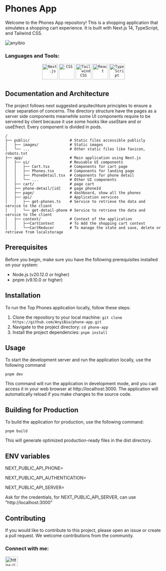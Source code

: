 # Phones App

Welcome to the Phones App repository! This is a shopping application that simulates a shopping cart experience. It is built with Next.js 14, TypeScript, and Tailwind CSS.

<p align="left"> <img src="https://komarev.com/ghpvc/?username=anyibio&label=Profile%20views&color=0e75b6&style=flat" alt="anyibio" /> </p>

<h3 align="left">Languages and Tools:</h3>
<div align="center">
	<code><img width="50" src="https://github.com/marwin1991/profile-technology-icons/assets/136815194/5f8c622c-c217-4649-b0a9-7e0ee24bd704" alt="Next.js" title="Next.js"/></code>
	<code><img width="50" src="https://user-images.githubusercontent.com/25181517/183898674-75a4a1b1-f960-4ea9-abcb-637170a00a75.png" alt="CSS" title="CSS"/></code>
	<code><img width="50" src="https://user-images.githubusercontent.com/25181517/202896760-337261ed-ee92-4979-84c4-d4b829c7355d.png" alt="Tailwind CSS" title="Tailwind CSS"/></code>
	<code><img width="50" src="https://user-images.githubusercontent.com/25181517/183897015-94a058a6-b86e-4e42-a37f-bf92061753e5.png" alt="React" title="React"/></code>
	<code><img width="50" src="https://user-images.githubusercontent.com/25181517/183890598-19a0ac2d-e88a-4005-a8df-1ee36782fde1.png" alt="TypeScript" title="TypeScript"/></code>
</div>

## Documentation and Architecture

The project follows next suggested arquitechture principles to ensure a clear separation of concerns. The directory structure have the pages as a server side components meanwhile some UI components require to be servered by client because it use some hooks like useStare and or useEfrect. Every component is divided in pods. 

```plaintext
/
├── public/                  # Static files accessible publicly
│   ├── images/              # Static images
│   └── ...                  # Other static files like favicon, robots.txt
├── app/                     # Main application using Next.js
│   ├── ui/                  # Reusable UI components
│   │   ├── Cart.tsx         # Components for cart page
│   │   ├── Phones.tsx       # Components for landing page
│   │   ├── PhoneDetail.tsx  # Components for phone detail
│   │   └── ...              # Other UI components
│   ├── cart/                # page cart
│   ├── phone-detail/[id]    # page phoneId
│   ├── page/                # dashboard, show all the phones
│   ├── api/                 # Application services
│   │   ├── get-phones.ts    # Service to retrieve the data and service to the client
│   │   └── get-detail-phone # Service to retrieve the data and service to the client
│   ├── context/             # Context of the application
│   │   ├──CartContext       # To Add the shopping cart context
│   │   └──CartReducer       # To manage the state and save, delete or retrieve from localstorage
```

## Prerequisites

Before you begin, make sure you have the following prerequisites installed on your system:

- Node.js (v20.12.0 or higher)
- pnpm (v9.10.0 or higher)

## Installation

To run the Top Phones application locally, follow these steps:

1. Clone the repository to your local machine:
   `git clone https://github.com/AnyiBio/phone-app.git`
2. Navigate to the project directory:
   `cd phone-app`
3. Install the project dependencies:
   `pnpm install`

## Usage

To start the development server and run the application locally, use the following command

`pnpm dev`

This command will run the application in development mode, and you can access it in your web browser at http://localhost:3000. The application will automatically reload if you make changes to the source code.

## Building for Production

To build the application for production, use the following command:

`pnpm build`

This will generate optimized production-ready files in the dist directory.

## ENV variables

NEXT_PUBLIC_API_PHONE=

NEXT_PUBLIC_API_AUTHENTICATION=

NEXT_PUBLIC_API_SERVER=

Ask for the credentials, for NEXT_PUBLIC_API_SERVER, can use "http://localhost:3000"

## Contributing

If you would like to contribute to this project, please open an issue or create a pull request. We welcome contributions from the community.

<h3 align="left">Connect with me:</h3>
<p align="left">
<a href="https://www.linkedin.com/in/anyi-jaramillo-henao-biobio" target="blank"><img align="center" src="https://raw.githubusercontent.com/rahuldkjain/github-profile-readme-generator/master/src/images/icons/Social/linked-in-alt.svg" alt="https://www.linkedin.com/in/anyi-jaramillo-henao-biobio" height="30" width="40" /></a>
</p>
